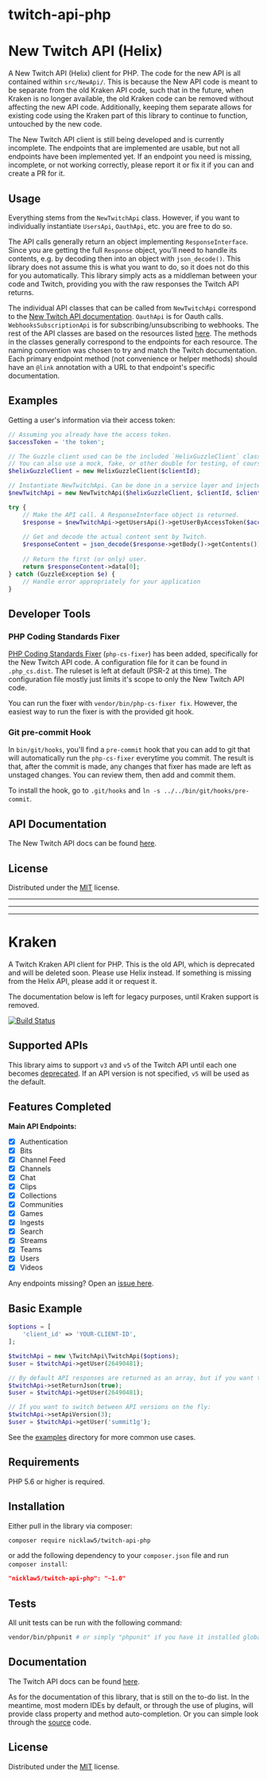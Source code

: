 # twitch-api-php

# New Twitch API (Helix)

A New Twitch API (Helix) client for PHP. The code for the new API is all contained within `src/NewApi/`. This is because the New API code is meant to be separate from the old Kraken API code, such that in the future, when Kraken is no longer available, the old Kraken code can be removed without affecting the new API code. Additionally, keeping them separate allows for existing code using the Kraken part of this library to continue to function, untouched by the new code.

The New Twitch API client is still being developed and is currently incomplete. The endpoints that are implemented are usable, but not all endpoints have been implemented yet. If an endpoint you need is missing, incomplete, or not working correctly, please report it or fix it if you can and create a PR for it.

## Usage

Everything stems from the `NewTwitchApi` class. However, if you want to individually instantiate `UsersApi`, `OauthApi`, etc. you are free to do so.

The API calls generally return an object implementing `ResponseInterface`. Since you are getting the full `Response` object, you'll need to handle its contents, e.g. by decoding then into an object with `json_decode()`. This library does not assume this is what you want to do, so it does not do this for you automatically. This library simply acts as a middleman between your code and Twitch, providing you with the raw responses the Twitch API returns.

The individual API classes that can be called from `NewTwitchApi` correspond to the [New Twitch API documentation](https://dev.twitch.tv/docs/api/). `OauthApi` is for Oauth calls. `WebhooksSubscriptionApi` is for subscribing/unsubscribing to webhooks. The rest of the API classes are based on the resources listed [here](https://dev.twitch.tv/docs/api/reference/). The methods in the classes generally correspond to the endpoints for each resource. The naming convention was chosen to try and match the Twitch documentation. Each primary endpoint method (not convenience or helper methods) should have an `@link` annotation with a URL to that endpoint's specific documentation.

## Examples

Getting a user's information via their access token:

```php
// Assuming you already have the access token.
$accessToken = 'the token';

// The Guzzle client used can be the included `HelixGuzzleClient` class, for convenience. 
// You can also use a mock, fake, or other double for testing, of course.
$helixGuzzleClient = new HelixGuzzleClient($clientId);

// Instantiate NewTwitchApi. Can be done in a service layer and injected as well.
$newTwitchApi = new NewTwitchApi($helixGuzzleClient, $clientId, $clientSecret);

try {
    // Make the API call. A ResponseInterface object is returned.
    $response = $newTwitchApi->getUsersApi()->getUserByAccessToken($accessToken);
    
    // Get and decode the actual content sent by Twitch.
    $responseContent = json_decode($response->getBody()->getContents());
    
    // Return the first (or only) user.
    return $responseContent->data[0];
} catch (GuzzleException $e) {
    // Handle error appropriately for your application
}
```

## Developer Tools

### PHP Coding Standards Fixer

[PHP Coding Standards Fixer](https://cs.sensiolabs.org/) (`php-cs-fixer`) has been added, specifically for the New Twitch API code. A configuration file for it can be found in `.php_cs.dist`. The ruleset is left at default (PSR-2 at this time). The configuration file mostly just limits it's scope to only the New Twitch API code.

You can run the fixer with `vendor/bin/php-cs-fixer fix`. However, the easiest way to run the fixer is with the provided git hook.

### Git pre-commit Hook

In `bin/git/hooks`, you'll find a `pre-commit` hook that you can add to git that will automatically run the `php-cs-fixer` everytime you commit. The result is that, after the commit is made, any changes that fixer has made are left as unstaged changes. You can review them, then add and commit them.

To install the hook, go to `.git/hooks` and `ln -s ../../bin/git/hooks/pre-commit`.

## API Documentation

The New Twitch API docs can be found [here](https://dev.twitch.tv/docs/api/).

## License

Distributed under the [MIT](LICENSE) license.

---
---
---

# Kraken

A Twitch Kraken API client for PHP. This is the old API, which is deprecated and will be deleted soon. Please use Helix instead. If something is missing from the Helix API, please add it or request it.

The documentation below is left for legacy purposes, until Kraken support is removed.

[![Build Status](https://travis-ci.org/nicklaw5/twitch-api-php.svg?branch=master)](https://travis-ci.org/nicklaw5/twitch-api-php)

## Supported APIs

This library aims to support `v3` and `v5` of the Twitch API until each one becomes [deprecated](https://dev.twitch.tv/docs/v5). If an API version is not specified, `v5` will be used as the default.

## Features Completed

**Main API Endpoints:**

- [x] Authentication
- [x] Bits
- [x] Channel Feed
- [x] Channels
- [x] Chat
- [x] Clips
- [x] Collections
- [x] Communities
- [x] Games
- [x] Ingests
- [x] Search
- [x] Streams
- [x] Teams
- [x] Users
- [x] Videos

Any endpoints missing? Open an [issue here](https://github.com/nicklaw5/twitch-api-php/issues).

## Basic Example

```php
$options = [
    'client_id' => 'YOUR-CLIENT-ID',
];

$twitchApi = new \TwitchApi\TwitchApi($options);
$user = $twitchApi->getUser(26490481);

// By default API responses are returned as an array, but if you want the raw JSON instead:
$twitchApi->setReturnJson(true);
$user = $twitchApi->getUser(26490481);

// If you want to switch between API versions on the fly:
$twitchApi->setApiVersion(3);
$user = $twitchApi->getUser('summit1g');
```

See the [examples](examples) directory for more common use cases.

## Requirements

PHP 5.6 or higher is required.

## Installation

Either pull in the library via composer:

```bash
composer require nicklaw5/twitch-api-php

```

or add the following dependency to your `composer.json` file and run `composer install`:

```json
"nicklaw5/twitch-api-php": "~1.0"
```

## Tests

All unit tests can be run with the following command:

```bash
vendor/bin/phpunit # or simply "phpunit" if you have it installed globally
```

## Documentation

The Twitch API docs can be found [here](https://dev.twitch.tv/docs).

As for the documentation of this library, that is still on the to-do list. In the meantime, most modern IDEs by default, or through the use of plugins, will provide class property and method auto-completion. Or you can simple look through the [source](src) code.

## License

Distributed under the [MIT](LICENSE) license.
